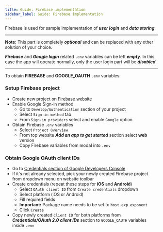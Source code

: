 ```yaml
---
title: Guide: Firebase implementation
sidebar_label: Guide: Firebase implementation
---
```


Firebase is used for sample implementation of _**user login**_ and _**data storing**_.

---

**Note:** This part is completely _**optional**_ and can be replaced with any other solution of your choice.

_**Firebase**_ and _**Google login**_ related `.env` variables can be left _**empty**_. In this case the app will operate normally, only the user login part will be _**disabled**_.

---

To obtain **FIREBASE** and **GOOGLE_OAUTH** `.env` variables:

### Setup Firebase project
- Create new project on [Firebase website](https://console.firebase.google.com)
- Enable Google Sign-in method
    - Go to `Develop/Authentication` section of your project
    - Select `Sign-in method` tab
    - From `Sign-in providers` select and enable `Google` option
- Obtain Firebase `.env` variables
    - Select `Project Overview`
    - From top website **_Add an app to get started_** section select **web** version
    - Copy Firebase variables from modal into `.env`

### Obtain Google OAuth client IDs
- Go to [Credentials section of Google Developers Console](https://console.developers.google.com/apis/credentials)
- If it's not already selected, pick your newly created Firebase project from dropdown menu on website toolbar
- Create credentials (repeat these steps for **iOS** and **Android**)
    - Select `OAuth client ID` from `Create credentials` dropdown
    - Select platform (iOS or Android)
    - Fill required fields
    - **Important:** Package name needs to be set to `host.exp.exponent`
    - Click `Create`
- Copy newly created `Client ID` for both platforms from _**Credentials/OAuth 2.0 client IDs**_ section to `GOOGLE_OAUTH` variables inside `.env`